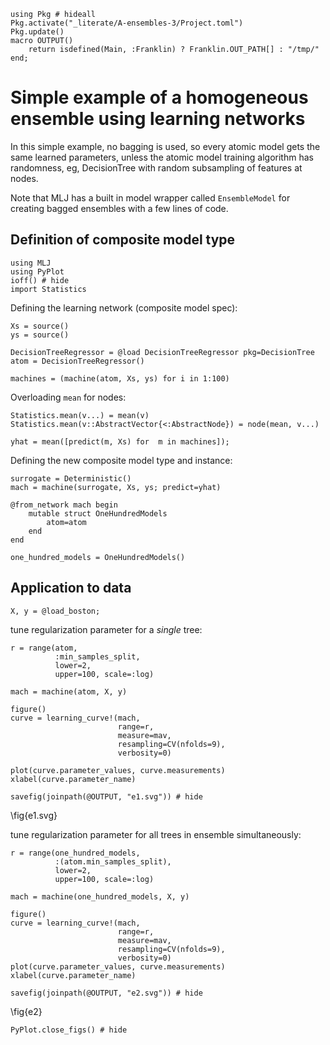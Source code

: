 <!--This file was generated, do not modify it.-->
```julia:ex1
using Pkg # hideall
Pkg.activate("_literate/A-ensembles-3/Project.toml")
Pkg.update()
macro OUTPUT()
    return isdefined(Main, :Franklin) ? Franklin.OUT_PATH[] : "/tmp/"
end;
```

# Simple example of a homogeneous ensemble using learning networks

In this simple example, no bagging is used, so every atomic model
gets the same learned parameters, unless the atomic model training
algorithm has randomness, eg, DecisionTree with random subsampling
of features at nodes.

Note that MLJ has a built in model wrapper called `EnsembleModel`
for creating bagged ensembles with a few lines of code.

## Definition of composite model type

```julia:ex2
using MLJ
using PyPlot
ioff() # hide
import Statistics
```

Defining the learning network (composite model spec):

```julia:ex3
Xs = source()
ys = source()

DecisionTreeRegressor = @load DecisionTreeRegressor pkg=DecisionTree
atom = DecisionTreeRegressor()

machines = (machine(atom, Xs, ys) for i in 1:100)
```

Overloading `mean` for nodes:

```julia:ex4
Statistics.mean(v...) = mean(v)
Statistics.mean(v::AbstractVector{<:AbstractNode}) = node(mean, v...)

yhat = mean([predict(m, Xs) for  m in machines]);
```

Defining the new composite model type and instance:

```julia:ex5
surrogate = Deterministic()
mach = machine(surrogate, Xs, ys; predict=yhat)

@from_network mach begin
    mutable struct OneHundredModels
        atom=atom
    end
end

one_hundred_models = OneHundredModels()
```

## Application to data

```julia:ex6
X, y = @load_boston;
```

tune regularization parameter for a *single* tree:

```julia:ex7
r = range(atom,
          :min_samples_split,
          lower=2,
          upper=100, scale=:log)

mach = machine(atom, X, y)

figure()
curve = learning_curve!(mach,
                        range=r,
                        measure=mav,
                        resampling=CV(nfolds=9),
                        verbosity=0)

plot(curve.parameter_values, curve.measurements)
xlabel(curve.parameter_name)

savefig(joinpath(@OUTPUT, "e1.svg")) # hide
```

\fig{e1.svg}

tune regularization parameter for all trees in ensemble simultaneously:

```julia:ex8
r = range(one_hundred_models,
          :(atom.min_samples_split),
          lower=2,
          upper=100, scale=:log)

mach = machine(one_hundred_models, X, y)

figure()
curve = learning_curve!(mach,
                        range=r,
                        measure=mav,
                        resampling=CV(nfolds=9),
                        verbosity=0)
plot(curve.parameter_values, curve.measurements)
xlabel(curve.parameter_name)

savefig(joinpath(@OUTPUT, "e2.svg")) # hide
```

\fig{e2}

```julia:ex9
PyPlot.close_figs() # hide
```

